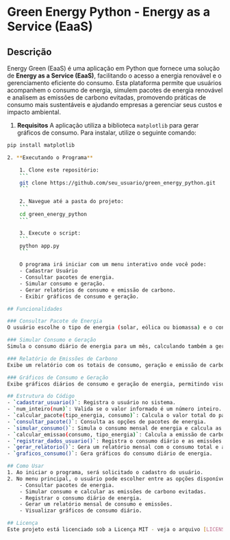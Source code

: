 # Green Energy Python - Energy as a Service (EaaS)

## Descrição
Energy Green (EaaS) é uma aplicação em Python que fornece uma solução de **Energy as a Service (EaaS)**, facilitando o acesso a energia renovável e o gerenciamento eficiente do consumo. Esta plataforma permite que usuários acompanhem o consumo de energia, simulem pacotes de energia renovável e analisem as emissões de carbono evitadas, promovendo práticas de consumo mais sustentáveis e ajudando empresas a gerenciar seus custos e impacto ambiental.


1. **Requisitos**
A aplicação utiliza a biblioteca `matplotlib` para gerar gráficos de consumo. Para instalar, utilize o seguinte comando:

```bash
pip install matplotlib

2. **Executando o Programa**

    1. Clone este repositório:
    ```
    git clone https://github.com/seu_usuario/green_energy_python.git
    ```

    2. Navegue até a pasta do projeto:
    ```
    cd green_energy_python
    ```

    3. Execute o script:
    ```
    python app.py
    ```

    O programa irá iniciar com um menu interativo onde você pode:
    - Cadastrar Usuário
    - Consultar pacotes de energia.
    - Simular consumo e geração.
    - Gerar relatórios de consumo e emissão de carbono.
    - Exibir gráficos de consumo e geração.

## Funcionalidades

### Consultar Pacote de Energia
O usuário escolhe o tipo de energia (solar, eólica ou biomassa) e o consumo mensal de energia. O sistema calcula o custo do pacote com base na fonte de energia escolhida.

### Simular Consumo e Geração
Simula o consumo diário de energia para um mês, calculando também a geração de energia com base no tipo escolhido e registrando dados de emissão de carbono evitada.

### Relatório de Emissões de Carbono
Exibe um relatório com os totais de consumo, geração e emissão de carbono evitada para o período registrado.

### Gráficos de Consumo e Geração
Exibe gráficos diários de consumo e geração de energia, permitindo visualizar o comportamento do consumo e da geração ao longo do mês.

## Estrutura do Código
- `cadastrar_usuario()`: Registra o usuário no sistema.
- `num_inteiro(num)`: Valida se o valor informado é um número inteiro.
- `calcular_pacote(tipo_energia, consumo)`: Calcula o valor total do pacote de energia baseado no tipo e no consumo do usuário.
- `consultar_pacote()`: Consulta as opções de pacotes de energia.
- `simular_consumo()`: Simula o consumo mensal de energia e calcula as emissões de carbono evitadas.
- `calcular_emissao(consumo, tipo_energia)`: Calcula a emissão de carbono evitada com base no tipo de energia e no consumo.
- `registrar_dados_usuario()`: Registra o consumo diário e as emissões de carbono evitadas.
- `gerar_relatorio()`: Gera um relatório mensal com o consumo total e as emissões evitadas.
- `graficos_consumo()`: Gera gráficos do consumo diário de energia.

## Como Usar
1. Ao iniciar o programa, será solicitado o cadastro do usuário.
2. No menu principal, o usuário pode escolher entre as opções disponíveis:
    - Consultar pacotes de energia.
    - Simular consumo e calcular as emissões de carbono evitadas.
    - Registrar o consumo diário de energia.
    - Gerar um relatório mensal de consumo e emissões.
    - Visualizar gráficos de consumo diário.

## Licença
Este projeto está licenciado sob a Licença MIT - veja o arquivo [LICENSE](LICENSE) para mais detalhes.

